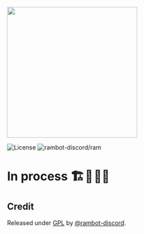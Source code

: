 <img src="https://i.imgur.com/65SrVtb.png"  height="305"> <br/>
  
![License](https://img.shields.io/badge/License-GPL-blue) ![rambot-discord/ram](https://img.shields.io/static/v1?label=rambot-discord%2F&message=ram&color=blue&logo=github)

# In process 🏗️ 🚧 👷🏻 

## Credit

Released under [GPL](/LICENSE) by [@rambot-discord](https://github.com/rambot-discord).
